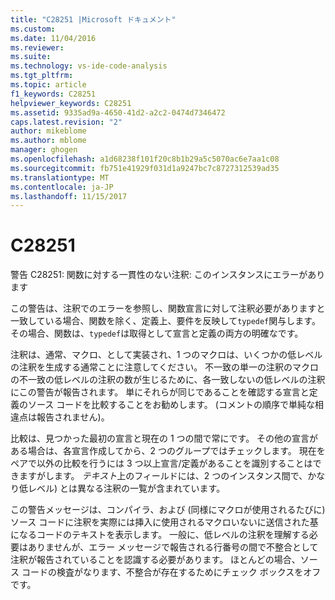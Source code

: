 ```yaml
---
title: "C28251 |Microsoft ドキュメント"
ms.custom: 
ms.date: 11/04/2016
ms.reviewer: 
ms.suite: 
ms.technology: vs-ide-code-analysis
ms.tgt_pltfrm: 
ms.topic: article
f1_keywords: C28251
helpviewer_keywords: C28251
ms.assetid: 9335ad9a-4650-41d2-a2c2-0474d7346472
caps.latest.revision: "2"
author: mikeblome
ms.author: mblome
manager: ghogen
ms.openlocfilehash: a1d68238f101f20c8b1b29a5c5070ac6e7aa1c08
ms.sourcegitcommit: fb751e41929f031d1a9247bc7c8727312539ad35
ms.translationtype: MT
ms.contentlocale: ja-JP
ms.lasthandoff: 11/15/2017
---
```

# <a name="c28251"></a>C28251
警告 C28251: 関数に対する一貫性のない注釈: このインスタンスにエラーがあります  
  
 この警告は、注釈でのエラーを参照し、関数宣言に対して注釈必要がありますと一致している場合、関数を除く、定義上、要件を反映して`typedef`関与します。 その場合、関数は、`typedef`は取得として宣言と定義の両方の明確なです。  
  
 注釈は、通常、マクロ、として実装され、1 つのマクロは、いくつかの低レベルの注釈を生成する通常ことに注意してください。 不一致の単一の注釈のマクロの不一致の低レベルの注釈の数が生じるために、各一致しないの低レベルの注釈にこの警告が報告されます。 単にそれらが同じであることを確認する宣言と定義のソース コードを比較することをお勧めします。 (コメントの順序で単純な相違点は報告されません)。  
  
 比較は、見つかった最初の宣言と現在の 1 つの間で常にです。 その他の宣言がある場合は、各宣言作成してから、2 つのグループではチェックします。 現在をペアで以外の比較を行うには 3 つ以上宣言/定義があることを識別することはできますがします。  *テキスト*上のフィールドには、2 つのインスタンス間で、かなり低レベル) とは異なる注釈の一覧が含まれています。  
  
 この警告メッセージは、コンパイラ、および (同様にマクロが使用されるたびに) ソース コードに注釈を実際には挿入に使用されるマクロいないに送信された基になるコードのテキストを表示します。 一般に、低レベルの注釈を理解する必要はありませんが、エラー メッセージで報告される行番号の間で不整合として注釈が報告されていることを認識する必要があります。 ほとんどの場合、ソース コードの検査がなります、不整合が存在するためにチェック ボックスをオフです。